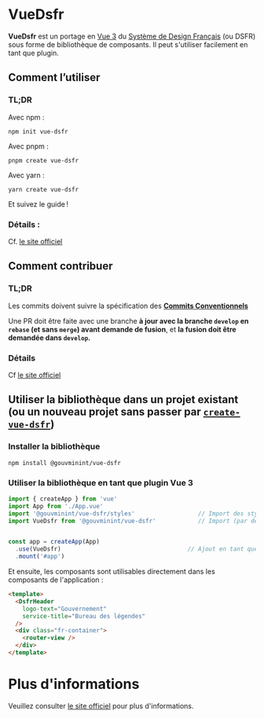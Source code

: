 # VueDsfr

**VueDsfr** est un portage en [Vue 3](https://v3.vuejs.org) du
[Système de Design Français](https://www.systeme-de-design.gouv.fr/) (ou DSFR) sous forme de bibliothèque
de composants. Il peut s'utiliser facilement en tant que plugin.

## Comment l’utiliser

### TL;DR

Avec npm :

```shell
npm init vue-dsfr
```

Avec pnpm :

```shell
pnpm create vue-dsfr
```

Avec yarn :

```shell
yarn create vue-dsfr
```

Et suivez le guide !

### Détails :

Cf. [le site officiel](https://vue-dsfr.netlify.app/?path=/docs/docs-2-guide-d-utilisation--docs)

## Comment contribuer

### TL;DR

Les commits doivent suivre la spécification des **[Commits Conventionnels](https://www.conventionalcommits.org/fr/v1.0.0/)**

Une PR doit être faite avec une branche **à jour avec la branche `develop` en `rebase` (et sans `merge`) avant demande de fusion**,
et **la fusion doit être demandée dans `develop`.**

### Détails

Cf [le site officiel](https://vue-dsfr.netlify.app/?path=/docs/docs-3-guide-du-d%C3%A9veloppeur--docs)

## Utiliser la bibliothèque dans un projet existant (ou un nouveau projet sans passer par [`create-vue-dsfr`](https://www.npmjs.com/package/create-vue-dsfr))
### Installer la bibliothèque

```shell
npm install @gouvminint/vue-dsfr
```
### Utiliser la bibliothèque en tant que plugin Vue 3

```js
import { createApp } from 'vue'
import App from './App.vue'
import '@gouvminint/vue-dsfr/styles'                  // Import des styles globaux
import VueDsfr from '@gouvminint/vue-dsfr'            // Import (par défaut) de la bibliothèque


const app = createApp(App)
  .use(VueDsfr)                                    // Ajout en tant que plugin
  .mount('#app')
```

Et ensuite, les composants sont utilisables directement dans les composants de l'application :

```html
<template>
  <DsfrHeader
    logo-text="Gouvernement"
    service-title="Bureau des légendes"
  />
  <div class="fr-container">
    <router-view />
  </div>
</template>
```

# Plus d'informations

Veuillez consulter [le site officiel](https://vue-dsfr.netlify.app/) pour plus d'informations.
